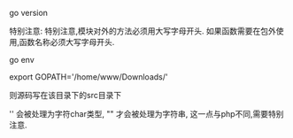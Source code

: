 go version


特别注意: 特别注意,模块对外的方法必须用大写字母开头.
如果函数需要在包外使用,函数名称必须大写字母开头.




go env


export GOPATH='/home/www/Downloads/'

则源码写在该目录下的src目录下

'' 会被处理为字符char类型, "" 才会被处理为字符串, 这一点与php不同,需要特别注意.